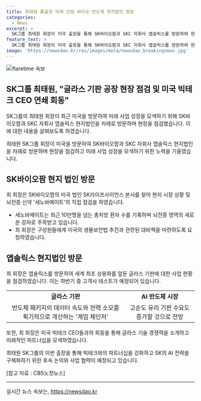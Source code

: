```yaml
---
title: 최태원 美출장 미래 산업 바이오·반도체 현지법인 방문
categories:
  - News
excerpt: >
  SK그룹 최태원 회장이 미국 출장을 통해 SK바이오팜과 SKC 자회사 앱솔릭스를 방문하여 현지 사업 현황을 점검했다. 최 회장은 미국의 주요 빅테크 CEO들과 연쇄 회동을 가졌고, 글로벌 AI 파트너십을 모색하는 등 SK의 AI 전략 강화에 힘을 쏟았다. 또한, SK는 최 회장의 출장 결과를 토대로 빅테크 파트너사들과의 협력을 강화하고 AI 생태계 경쟁력을 향상시킬 계획이라고 밝혔다. 최 회장은 글라스 기판을 통한 혁신 기술과 미래 성장동력을 모색하기 위해 현지를 방문하며 SK의 글로벌 비즈니스 전략을 적극 추진 중이다.
feature_text: >
  SK그룹 최태원 회장이 미국 출장을 통해 SK바이오팜과 SKC 자회사 앱솔릭스를 방문하여 현지 사업 현황을 점검했다. 최 회장은 미국의 주요 빅테크 CEO들과 연쇄 회동을 가졌고, 글로벌 AI 파트너십을 모색하는 등 SK의 AI 전략 강화에 힘을 쏟았다. 또한, SK는 최 회장의 출장 결과를 토대로 빅테크 파트너사들과의 협력을 강화하고 AI 생태계 경쟁력을 향상시킬 계획이라고 밝혔다. 최 회장은 글라스 기판을 통한 혁신 기술과 미래 성장동력을 모색하기 위해 현지를 방문하며 SK의 글로벌 비즈니스 전략을 적극 추진 중이다.
image: 'https://newsdao.kr/res/images/meta/newsdao_breakingnews.jpg'
---
```


<p><img src="https://newsdao.kr/res/images/meta/newsdao_breakingnews.jpg" alt="flaretime 속보" /></p>

<h2 data-ke-size="size26">SK그룹 최태원, "글라스 기판 공장 현장 점검 및 미국 빅테크 CEO 연쇄 회동"</h2>

<p>SK그룹의 최태원 회장이 최근 미국을 방문하여 미래 사업 성장을 모색하기 위해 SK바이오팜과 SKC 자회사 앱솔릭스 현지법인을 차례로 방문하며 현장을 점검했습니다. 이에 대한 내용을 살펴보도록 하겠습니다.</p>

<p data-ke-size="size16">최태원 SK그룹 회장이 미국을 방문하여 SK바이오팜과 SKC 자회사 앱솔릭스 현지법인을 차례로 방문하며 현장을 점검하고 미래 사업 성장을 모색하기 위한 노력을 기울였습니다.</p>

<h2 data-ke-size="size24">SK바이오팜 현지 법인 방문</h2>

<p data-ke-size="size16">최 회장은 SK바이오팜의 미국 법인 SK라이프사이언스 본사를 찾아 현지 시장 상황 및 뇌전증 신약 '세노바메이트'의 직접 점검을 하였습니다.</p>

<ul>
  <li>세노바메이트는 최근 10만명을 넘는 총처방 환자 수를 기록하며 뇌전증 영역의 새로운 강자로 주목받고 있습니다.</li>
  <li>최 회장은 구성원들에게 미국의 생물보안법 추진과 관련된 대비책을 마련하도록 요청하였습니다.</li>
</ul>

<h2 data-ke-size="size24">앱솔릭스 현지법인 방문</h2>

<p data-ke-size="size16">최 회장은 앱솔릭스를 방문하여 세계 최초 상용화를 앞둔 글라스 기판에 대한 사업 현황을 점검하였습니다. 이는 하반기 중 고객사 테스트가 예정되어 있습니다.</p>

<table>
  <tr>
    <td style="text-align: center; height: 17px;"><b>글라스 기판</b></td>
    <td style="text-align: center; height: 17px;"><b>AI 반도체 시장</b></td>
  </tr>
  <tr>
    <td style="text-align: center; height: 17px;">반도체 패키지의 데이터 속도와 전력 소모를 획기적으로 개선하는 '게임 체인저'</td>
    <td style="text-align: center; height: 17px;">고순도 유리 기판 수요도 증가할 것으로 전망</td>
  </tr>
</table>

<p data-ke-size="size16">또한, 최 회장은 미국 빅테크 CEO들과의 회동을 통해 글라스 기술 경쟁력을 소개하고 미래적인 파트너십을 모색하였습니다.</p>

<div>
  <p data-ke-size="size16">최태원 SK그룹의 이번 출장을 통해 빅테크와의 파트너십을 강화하고 SK의 AI 전략을 구체화하기 위한 후속 논의와 사업 협력이 예정되고 있습니다.</p>
</div>

<p data-ke-size="size16">[참고 자료 : CBS노컷뉴스]</p>

<hr>
실시간 뉴스 속보는, <a href="https://newsdao.kr" rel="dofollow">https://newsdao.kr</a>


